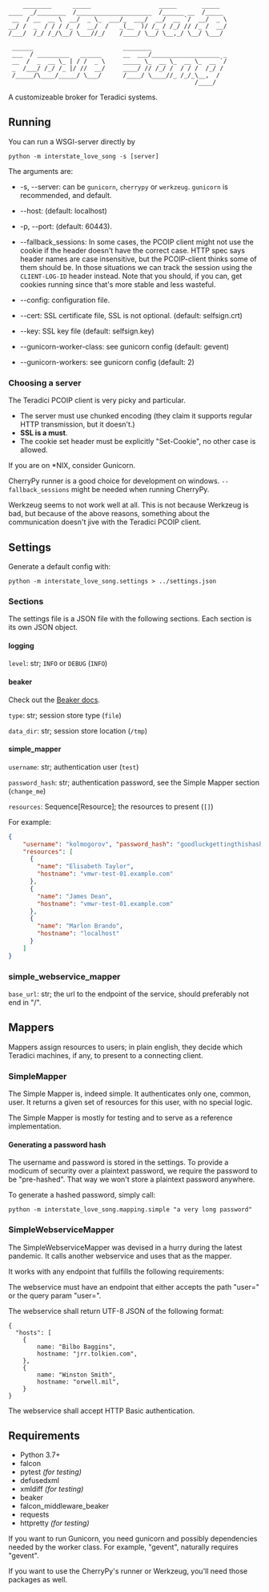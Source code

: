         ________      _____                   _____       _____      
    ____  _/________  /_____________________  /______ __  /_____ 
     __  / __  __ \  __/  _ \_  ___/_  ___/  __/  __ `/  __/  _ \
    __/ /  _  / / / /_ /  __/  /   _(__  )/ /_ / /_/ // /_ /  __/
    /___/  /_/ /_/\__/ \___//_/    /____/ \__/ \__,_/ \__/ \___/ 
                                                                 
     ______                         ________                     
     ___  / _________   ______      __  ___/___________________ _
     __  /  _  __ \_ | / /  _ \     _____ \_  __ \_  __ \_  __ `/
     _  /___/ /_/ /_ |/ //  __/     ____/ // /_/ /  / / /  /_/ / 
     /_____/\____/_____/ \___/      /____/ \____//_ /_/_\__,  / 
                                                        /____/

A customizeable broker for Teradici systems.

## Running

You can run a WSGI-server directly by

```shell script
python -m interstate_love_song -s [server]
```

The arguments are:

- -s, --server: can be `gunicorn`, `cherrypy` or `werkzeug`. `gunicorn` is recommended, and default. 

- --host: (default: localhost)
- -p, --port: (default: 60443).

- --fallback_sessions: In some cases, the PCOIP client might not use the cookie if the header doesn't have the correct case.
HTTP spec says header names are case insensitive, but the PCOIP-client thinks some of them should be. In those situations 
we can track the session using the `CLIENT-LOG-ID` header instead. Note that you should, if you can, get cookies running 
since that's more stable and less wasteful.

- --config: configuration file.
- --cert: SSL certificate file, SSL is not optional. (default: selfsign.crt)
- --key: SSL key file (default: selfsign.key)
- --gunicorn-worker-class: see gunicorn config (default: gevent)
- --gunicorn-workers: see gunicorn config (default: 2)

### Choosing a server
The Teradici PCOIP client is very picky and particular. 
- The server must use chunked encoding (they claim it supports 
regular HTTP transmission, but it doesn't.) 
- **SSL is a must**. 
- The cookie set header must be explicitly "Set-Cookie", no
other case is allowed.

If you are on *NIX, consider Gunicorn.

CherryPy runner is a good choice for development on windows. `--fallback_sessions` might be needed when running CherryPy. 

Werkzeug seems to not work well at all. This is not because Werkzeug is bad, but because of the above reasons, something
about the communication doesn't jive with the Teradici PCOIP client.


## Settings

Generate a default config with:
```shell script
python -m interstate_love_song.settings > ../settings.json
```

### Sections

The settings file is a JSON file with the following sections. Each section is its own JSON object.

#### logging

`level`: str; `INFO` or `DEBUG` (`INFO`)

#### beaker

Check out the [Beaker docs](https://beaker.readthedocs.io/en/latest/configuration.html).

`type`: str; session store type (`file`)

`data_dir`: str; session store location (`/tmp`)

#### simple_mapper

`username`: str; authentication user (`test`)

`password_hash`: str; authentication password, see the Simple Mapper section (`change_me`)

`resources`: Sequence[Resource]; the resources to present (`[]`)

For example:
```json
{
    "username": "kolmogorov", "password_hash": "goodluckgettingthishash",
    "resources": [
      {
        "name": "Elisabeth Taylor",
        "hostname": "vmwr-test-01.example.com"
      },
      {
        "name": "James Dean",
        "hostname": "vmwr-test-01.example.com"
      },
      {
        "name": "Marlon Brando",
        "hostname": "localhost"
      }
    ]
}
```

### simple_webservice_mapper

`base_url`: str; the url to the endpoint of the service, should preferably not end in "/".

## Mappers
Mappers assign resources to users; in plain english, they decide which Teradici machines, if any, to present to a 
connecting client.

### SimpleMapper

The Simple Mapper is, indeed simple. It authenticates only one, common, user. It returns a given set of resources for
this user, with no special logic.

The Simple Mapper is mostly for testing and to serve as a reference implementation.

#### Generating a password hash
The username and password is stored in the settings. To provide a modicum of security over a plaintext password, we require
the password to be "pre-hashed". That way we won't store a plaintext password anywhere.

To generate a hashed password, simply call:

```shell script
python -m interstate_love_song.mapping.simple "a very long password"
```

### SimpleWebserviceMapper
The SimpleWebserviceMapper was devised in a hurry during the latest pandemic. It calls another webservice and uses that 
as the mapper.

It works with any endpoint that fulfills the following requirements:

The webservice must have an endpoint that either accepts the path "user=<username>" or the query param
    "user=<username>".

The webservice shall return UTF-8 JSON of the following format:

    {
      "hosts": [
        {
            name: "Bilbo Baggins",
            hostname: "jrr.tolkien.com",
        },
        {
            name: "Winston Smith",
            hostname: "orwell.mil",
        }
    }

The webservice shall accept HTTP Basic authentication.

## Requirements

- Python 3.7+
- falcon
- pytest *(for testing)*
- defusedxml
- xmldiff *(for testing)*
- beaker
- falcon_middleware_beaker
- requests
- httpretty *(for testing)*

If you want to run Gunicorn, you need gunicorn and possibly dependencies needed by the worker class. For example, 
"gevent", naturally requires "gevent".

If you want to use the CherryPy's runner or Werkzeug, you'll need those packages as well.